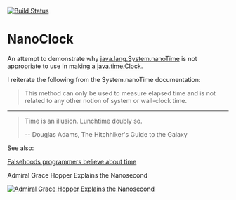[![Build Status](https://travis-ci.org/gabrieljones/NanoClock.svg?branch=master)](https://travis-ci.org/gabrieljones/NanoClock)

# NanoClock

An attempt to demonstrate why [java.lang.System.nanoTime](https://docs.oracle.com/javase/8/docs/api/java/lang/System.html#nanoTime--) is not appropriate to use in making a [java.time.Clock](https://docs.oracle.com/javase/8/docs/api/java/time/Clock.html).

I reiterate the following from the System.nanoTime documentation:

> This method can only be used to measure elapsed time and is not related to any other notion of system or wall-clock time.

---

> Time is an illusion. Lunchtime doubly so.
>
> -- Douglas Adams, The Hitchhiker's Guide to the Galaxy

See also:

[Falsehoods programmers believe about time](https://gist.github.com/timvisee/fcda9bbdff88d45cc9061606b4b923ca)

Admiral Grace Hopper Explains the Nanosecond

[![Admiral Grace Hopper Explains the Nanosecond](http://img.youtube.com/vi/9eyFDBPk4Yw/0.jpg)](http://www.youtube.com/watch?v=9eyFDBPk4Yw "Admiral Grace Hopper Explains the Nanosecond")
